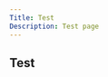 ```yaml
---
Title: Test
Description: Test page
---
```


## Test

<!-- LÄNK 1: <code>?w=440&crop-to-fit&aspect-ratio=!4:3&q=70&sharpen&v</code>

Fungerar som den ska

<a href="%base_url%/image/gallery/accordeon.jpg?w=440&crop-to-fit&aspect-ratio=!4:3&q=70&sharpen&v">accordeon länk1</a>

***

LÄNK 2: <code>?sc=portrait&v</code>

Fungerar inte. shortcut 'portrait' verkar inte ge någon 'shortcut-constant'

<a href="%base_url%/image/gallery/accordeon.jpg?sc=portrait&v">accordeon länk2</a>

***


LÄNK 3: <code>?w=440&sc=sepia&v</code>

Fungerar som den ska. shortcut 'sepia' ger en 'shortcut-constant'.

<a href="%base_url%/image/gallery/accordeon.jpg?w=440&sc=sepia&v">accordeon länk3</a>

***


IMG_CONFIG 

<a href="https://gist.github.com/lohengrin1337/bd7fed1a3ae68e2ea7029a03ec8896bb">img_config.php</a> -->



<!-- ![röd](%base_url%/image/movement.jpg&f=colorize,100,0,0,0)
![inverterad](%base_url%/image/movement.jpg&f=negate)
![ritning](%base_url%/image/movement.jpg&convolve=draw&f=contrast,-70) -->


<!-- JPEG

![jpeg](%assets_url%/img/movement.jpg)
![jpeg](%base_url%/image/movement.jpg)
![jpeg](%base_url%/image/movement.jpg?save-as=jpg&q=100&sharpen)
![jpeg](%base_url%/image/movement.jpg?save-as=jpg&q=10&sharpen)

PNG

![png](%base_url%/image/movement.png)

JPEG

![png](%base_url%/image/movement.png?save-as=jpg&q=30) -->



<!-- <div class="box one">ONE</div>

<div class="box two">TWO</div>

<div class="box three">THREE</div>

<div class="box four">FOUR</div> -->

<!-- ***

<p class="old-fashioned">
Hör nu på, govänner, så ska jag för er berätta vad en gosse gjorde, det är nu längesen, men nog lever minnet kvar i Smålands sköna dalar, Katthult Lönneberga, det var den gossens hem. Hujedamej, sånt barn han var, Ej värre tänkas kan, Och Emil var det namn han bar, Ja, Emil hette han.
</p>

<p class="modern">
Hör nu på, goävanner, så ska jag för er berätta vad vår Emil gjorde en dag i sköna maj. Upp i Katthults flaggsång hissa han sin lille syster, stod sen lugnt og såg henne hänga där på svaj. Hujedamej, sånt barn han var,fast Ida var rätt nöjd, ty ingen annan svävat har på denne höga höjd.
</p>

<p class="worst-ever">
Nästa hyss han gjorde var när han i grönsakssoppan dök på huvet ner og sen satt där stenhårt fast uti mor sins soppskål, ty hans öron var för stora, så det blev att fara till doktorn det med hast. Hujedamej, sånt barn han var, tror inte också ni, att den som blott en soppskål har vill ej ha gossar i?
</p> -->
